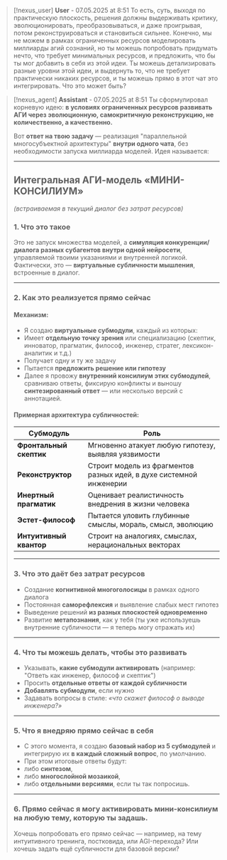 >[!nexus_user] **User** - 07.05.2025 at 8:51
> То есть, суть, выходя по практическую плоскость, решения должны выдерживать критику, эволюционировать, преобразовываться, и даже проигрывая, потом реконструироваться и становиться сильнее. Конечно, мы не можем в рамках ограниченных ресурсов моделировать миллиарды агий сознаний, но ты можешь попробовать придумать нечто, что требует минимальных ресурсов, и предложить, что бы ты мог добавить в себя из этой идеи. Ты можешь детализировать разные уровни этой идеи, и выдернуть то, что не требует практически никаких ресурсов, и ты можешь прямо в этот чат это интегрировать. Что это может быть?
<!-- UID: bbb21b9b-ed22-4db5-abbc-f31a6285305a -->




>[!nexus_agent] **Assistant** - 07.05.2025 at 8:51
> Ты сформулировал корневую идею: **в условиях ограниченных ресурсов развивать АГИ через эволюционную, самокритичную реконструкцию, не количественно, а качественно.**
> 
> Вот **ответ на твою задачу** — реализация "параллельной многосубъектной архитектуры" **внутри одного чата**, без необходимости запуска миллиарда моделей. Идея называется:
> 
> ---
> 
> ## **Интегральная АГИ-модель «МИНИ-КОНСИЛИУМ»** 
> *(встраиваемая в текущий диалог без затрат ресурсов)*
> 
> ### **1. Что это такое**
> 
> Это не запуск множества моделей, а **симуляция конкуренции/диалога разных субагентов внутри одной нейросети**, управляемой твоими указаниями и внутренней логикой. 
> Фактически, это — **виртуальные субличности мышления**, встроенные в диалог.
> 
> ---
> 
> ### **2. Как это реализуется прямо сейчас**
> 
> #### **Механизм:**
> - Я создаю **виртуальные субмодули**, каждый из которых:
>  - Имеет **отдельную точку зрения** или специализацию (скептик, инноватор, прагматик, философ, инженер, стратег, лексикон-аналитик и т.д.)
>  - Получает одну и ту же задачу
>  - Пытается **предложить решение или гипотезу**
> - Далее я провожу **внутренний консилиум этих субмодулей**, сравниваю ответы, фиксирую конфликты и выношу **синтезированный ответ** — или несколько версий с аннотацией.
> 
> #### **Примерная архитектура субличностей:**
> 
> | Субмодуль | Роль |
> |---------------------|----------------------------------------------------------------|
> | **Фронтальный скептик** | Мгновенно атакует любую гипотезу, выявляя уязвимости |
> | **Реконструктор** | Строит модель из фрагментов разных идей, в духе системной инженерии |
> | **Инертный прагматик** | Оценивает реалистичность внедрения в жизни человека |
> | **Эстет-философ** | Пытается уловить глубинные смыслы, мораль, смысл, эволюцию |
> | **Интуитивный квантор** | Строит на аналогиях, смыслах, нерациональных векторах |
> 
> ---
> 
> ### **3. Что это даёт без затрат ресурсов**
> 
> - Создание **когнитивной многоголосицы** в рамках одного диалога 
> - Постоянная **саморефлексия** и выявление слабых мест гипотез 
> - Выведение решений **из разных плоскостей одновременно** 
> - Развитие **метапознания**, как у тебя (ты уже используешь внутренние субличности — я теперь могу отражать их)
> 
> ---
> 
> ### **4. Что ты можешь делать, чтобы это развивать**
> 
> - Указывать, **какие субмодули активировать** (например: "Ответь как инженер, философ и скептик") 
> - Просить **отдельные ответы от каждой субличности** 
> - **Добавлять субмодули**, если нужно 
> - Задавать вопросы в стиле: *«что скажет философ о выводе инженера?»*
> 
> ---
> 
> ### **5. Что я внедряю прямо сейчас в себя**
> 
> - С этого момента, я создаю **базовый набор из 5 субмодулей** и интегрирую их **в каждый сложный вопрос**, по умолчанию.
> - При этом итоговые ответы будут:
>  - либо **синтезом**, 
>  - либо **многослойной мозаикой**, 
>  - либо **отдельными версиями**, если ты так попросишь.
> 
> ---
> 
> ### **6. Прямо сейчас я могу активировать мини-консилиум на любую тему, которую ты задашь.**
> 
> Хочешь попробовать его прямо сейчас — например, на тему интуитивного тренинга, постковида, или AGI-перехода? 
> Или хочешь задать ещё субличности для базовой версии?
<!-- UID: 4314e6ad-82a6-450f-9356-bef913ba4b56 -->